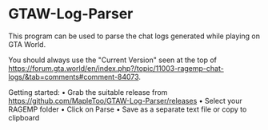 # GTAW-Log-Parser

This program can be used to parse the chat logs generated while playing on GTA World.

You should always use the "Current Version" seen at the top of https://forum.gta.world/en/index.php?/topic/11003-ragemp-chat-logs/&tab=comments#comment-84073.

Getting started:
    • Grab the suitable release from https://github.com/MapleToo/GTAW-Log-Parser/releases
    • Select your RAGEMP folder
    • Click on Parse
    • Save as a separate text file or copy to clipboard
